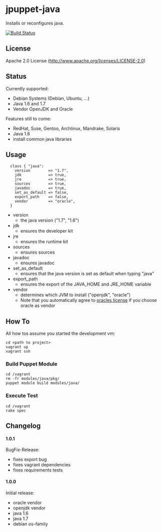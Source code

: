 # jpuppet-java

Installs or reconfigures java.

[![Build Status](https://travis-ci.org/jpuppet/java.png?branch=master)](https://travis-ci.org/jpuppet/java)

## License

Apache 2.0 License (http://www.apache.org/licenses/LICENSE-2.0)

## Status

Currently supported:

* Debian Systems (Debian, Ubuntu, ...)
* Java 1.6 and 1.7
* Vendor OpenJDK and Oracle

Features still to come:

* RedHat, Suse, Gentoo, Archlinux, Mandrake, Solaris
* Java 1.8
* install common java libraries

## Usage

```puppet
  class { "java":
    version        => "1.7",
    jdk            => true,
    jre            => true,
    sources        => true,
    javadoc        => true,
    set_as_default => false,
    export_path    => false,
    vendor         => "oracle",
  }
```

* version
    - the java version ("1.7", "1.6")
* jdk
    - ensures the developer kit
* jre
    - ensures the runtime kit
* sources
    - ensures sources
* javadoc
    - ensures javadoc
* set_as_default
    - ensures that the java version is set as default when typing "java"
* export_path
    - ensures the export of the JAVA_HOME and JRE_HOME variable
* vendor
    - determines which JVM to install ("openjdk", "oracle")
    - Note that you automatically agree to [oracles license](http://www.oracle.com/technetwork/java/javase/terms/license/index.html) if you choose oracle as vendor

## How To

All how tos assume you started the development vm:

```text
cd <path to project>
vagrant up
vagrant ssh
```

### Build Puppet Module

```text
cd /vagrant
rm -fr modules/java/pkg/
puppet module build modules/java/
```

### Execute Test

```text
cd /vagrant
rake spec
```

## Changelog

#### 1.0.1

BugFix-Release:

* fixes export bug
* fixes vagrant dependencies
* fixes requirements tests

#### 1.0.0

Initial release:

* oracle vendor
* openjdk vendor
* java 1.6
* java 1.7
* debian os-family
